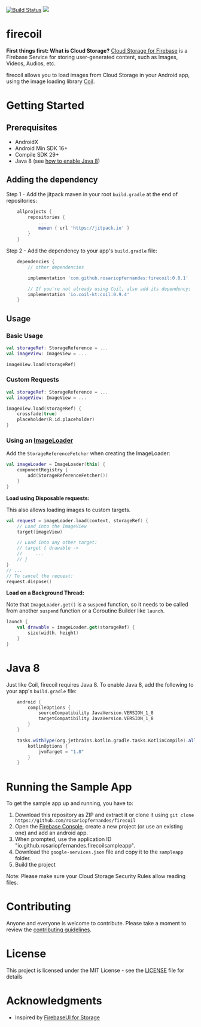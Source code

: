 [![Build Status](https://travis-ci.org/rosariopfernandes/firecoil.svg?branch=master)](https://travis-ci.org/rosariopfernandes/firecoil)
[![](https://jitpack.io/v/rosariopfernandes/firecoil.svg)](https://jitpack.io/#rosariopfernandes/firecoil)

# firecoil

**First things first: What is Cloud Storage?**
[Cloud Storage for Firebase](https://firebase.google.com/docs/storage/) is a Firebase Service for storing
 user-generated content, such as Images, Videos, Audios, etc.

firecoil allows you to load images from Cloud Storage in your Android app, using the image loading
 library [Coil](https://github.com/coil-kt/coil).

# Getting Started

## Prerequisites

- AndroidX
- Android Min SDK 16+
- Compile SDK 29+
- Java 8 (see [how to enable Java 8](#java-8))

## Adding the dependency

Step 1 - Add the jitpack maven in your root `build.gradle` at the end of repositories:
```gradle
    allprojects {
        repositories {
            ...
            maven { url 'https://jitpack.io' }
        }
    }
```

Step 2 - Add the dependency to your app's `build.gradle` file:
```gradle
    dependencies {
        // other dependencies

        implementation 'com.github.rosariopfernandes:firecoil:0.0.1'

        // If you're not already using Coil, also add its dependency:
        implementation 'io.coil-kt:coil:0.9.4'
    }
```

## Usage

### Basic Usage
```kotlin
val storageRef: StorageReference = ...
val imageView: ImageView = ...

imageView.load(storageRef)
```

### Custom Requests
```kotlin
val storageRef: StorageReference = ...
val imageView: ImageView = ...

imageView.load(storageRef) {
    crossfade(true)
    placeholder(R.id.placeholder)
}
```

### Using an [ImageLoader](https://coil-kt.github.io/coil/image_loaders/)

Add the `StorageReferenceFetcher` when creating the ImageLoader:

```kotlin
val imageLoader = ImageLoader(this) {
    componentRegistry {
        add(StorageReferenceFetcher())
    }
}
```

**Load using Disposable requests:**

This also allows loading images to custom targets.
```kotlin
val request = imageLoader.load(context, storageRef) {
    // Load into the ImageView
    target(imageView)

    // Load into any other target:
    // target { drawable ->
    //     ...
    // }
}
// ...
// To cancel the request:
request.dispose()
```

**Load on a Background Thread:**

Note that `ImageLoader.get()` is a `suspend` function, so it needs to be called from another `suspend` function
 or a Coroutine Builder like `launch`.

```kotlin
launch {
    val drawable = imageLoader.get(storageRef) {
        size(width, height)
    }
}
```

# Java 8
Just like Coil, firecoil requires Java 8. To enable Java 8, add the following to your
 app's `build.gradle` file:
```gradle
    android {
        compileOptions {
            sourceCompatibility JavaVersion.VERSION_1_8
            targetCompatibility JavaVersion.VERSION_1_8
        }
    }

    tasks.withType(org.jetbrains.kotlin.gradle.tasks.KotlinCompile).all {
        kotlinOptions {
            jvmTarget = "1.8"
        }
    }
```

# Running the Sample App

To get the sample app up and running, you have to:
1. Download this repository as ZIP and extract it or clone it using `git clone https://github.com/rosariopfernandes/firecoil`
1. Open the [Firebase Console](https://console.firebase.google.com/), create a new project (or use an existing one) and add an android app.
1. When prompted, use the application ID "io.github.rosariopfernandes.firecoilsampleapp".
1. Download the `google-services.json` file and copy it to the `sampleapp` folder.
1. Build the project

Note: Please make sure your Cloud Storage Security Rules allow reading files.

# Contributing
Anyone and everyone is welcome to contribute. Please take a moment to
review the [contributing guidelines](CONTRIBUTING.md).

# License
This project is licensed under the MIT License - see the [LICENSE](LICENSE) file for details

# Acknowledgments
* Inspired by [FirebaseUI for Storage](https://github.com/firebase/FirebaseUI-Android/tree/master/storage)
